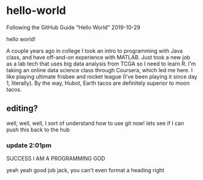# hello-world
Following the GitHub Guide "Hello World" 2019-10-29

hello world!

A couple years ago in college I took an intro to programming with Java class, and have off-and-on experience with MATLAB. Just took a new job as a lab tech that uses big data analysis from TCGA so I need to learn R. I'm taking an online data science class through Coursera, which led me here.
I like playing ultimate frisbee and rocket league (I've been playing it since day 1, literally).
By the way, Hubot, Earth tacos are definitely superior to moon tacos.

## editing?

well, well, well, I sort of understand how to use git now! lets see if I can push this back to the hub

### update 2:01pm
SUCCESS I AM A PROGRAMMING GOD

yeah yeah good job jack, you can't even format a heading right
